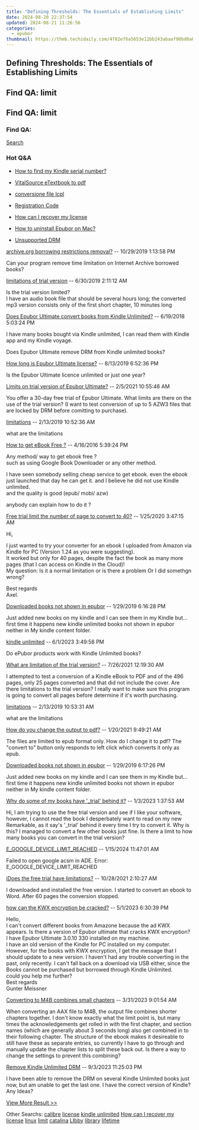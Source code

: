 ```yaml
---
title: "Defining Thresholds: The Essentials of Establishing Limits"
date: 2024-08-20 22:37:54
updated: 2024-08-21 11:26:56
categories:
  - epubor
thumbnail: https://thmb.techidaily.com/4f82ef6a5653e12bb243abaaf90bd8a672c270d2a21f27f2fda0ba3002b69992.jpg
---
```


## Defining Thresholds: The Essentials of Establishing Limits

## Find QA: limit



## Find QA: limit

### Find QA:

[Search](http://www.epubor.com/Search.aspx?SystemID=46 "Find QA") 

### Hot Q&A

* [How to find my Kindle serial number?](https://tools.techidaily.com/epubor/products/)
* [VitalSource eTextbook to pdf](https://tools.techidaily.com/epubor/products/)
* [conversione file lcpl](https://tools.techidaily.com/epubor/products/)
* [Registration Code](https://tools.techidaily.com/epubor/products/)

* [How can I recover my license](https://tools.techidaily.com/epubor/products/)
* [How to uninstall Epubor on Mac?](https://tools.techidaily.com/epubor/products/)
* [Unsupported DRM](https://tools.techidaily.com/epubor/products/)

[archive.org borrowing restrictions removal?](https://tools.techidaily.com/epubor/products/) \-- 10/29/2019 1:13:58 PM 

Can your program remove time limitation on Internet Archive borrowed books?

[limitations of trial version](https://tools.techidaily.com/epubor/products/) \-- 6/30/2019 2:11:12 AM 

Is the trial version limited?  
 I have an audio book file that should be several hours long; the converted mp3 version consists only of the first short chapter, 10 minutes long

[Does Epubor Ultimate convert books from Kindle Unlimited?](https://tools.techidaily.com/epubor/ultimate/) \-- 6/19/2018 5:03:24 PM 

I have many books bought via Kindle unlimited, I can read them with Kindle app and my Kindle voyage.

 Does Epubor Ultimate remove DRM from Kindle unlimited books?

[How long is Epubor Ultimate license?](https://tools.techidaily.com/epubor/products/) \-- 8/13/2019 6:52:36 PM 

 Is the Epubor Ultimate licence unlimited or just one year?

[Limits on trial version of Epubor Ultimate?](https://tools.techidaily.com/epubor/ultimate/) \-- 2/5/2021 10:55:46 AM 

You offer a 30-day free trial of Epubor Ultimate. What limits are there on the use of the trial version? (I want to test conversion of up to 5 AZW3 files that are locked by DRM before comitting to purchase).

[limitations](https://tools.techidaily.com/epubor/products/) \-- 2/13/2019 10:52:36 AM 

what are the limitations  

[How to get eBook Free ?](https://tools.techidaily.com/epubor/products/) \-- 4/16/2016 5:39:24 PM 

Any method/ way to get ebook free ?   
 such as using Google Book Downloader or any other method.

 I have seen somebody selling cheap service to get ebook. even the ebook just launched that day he can get it. and I believe he did not use Kindle unlimited.  
 and the quality is good (epub/ mobi/ azw)

 anybody can explain how to do it ? 

[Free trial limit the number of page to convert to 40?](https://tools.techidaily.com/epubor/products/) \-- 1/25/2020 3:47:15 AM 

Hi,

 I just wanted to try your converter for an ebook I uploaded from Amazon via Kindle for PC (Version 1.24 as you were suggesting).  
 It worked but only for 40 pages, despite the fact the book as many more pages (that I can access on Kindle in the Cloud)!  
 My question: Is it a normal limitation or is there a problem Or I did somethgn wrong? 

 Best regards  
 Axel.  

[Downloaded books not shown in epubor](https://tools.techidaily.com/epubor/products/) \-- 1/29/2019 6:16:28 PM 

Just added new books on my kindle and I can see them in my Kindle but...  
 first time it happens new kindle unlimited books not shown in epubor neither in My kindle content folder. 

[kindle unlimited](https://tools.techidaily.com/epubor/products/) \-- 6/1/2023 3:49:58 PM 

Do ePubor products work with Kindle Unlimited books?

[What are limitation of the trial version?](https://tools.techidaily.com/epubor/products/) \-- 7/26/2021 12:19:30 AM 

I attempted to test a conversion of a Kindle eBook to PDF and of the 496 pages, only 25 pages converted and that did not include the cover. Are there limitations to the trial version? I really want to make sure this program is going to convert all pages before determine if it's worth purchasing.

[limitations](https://tools.techidaily.com/epubor/products/) \-- 2/13/2019 10:53:31 AM 

what are the limitations  

[How do you change the output to pdf?](https://tools.techidaily.com/epubor/products/) \-- 1/20/2021 9:49:21 AM 

The files are limited to epub format only. How do I change it to pdf? The "convert to" button only responds to left click which converts it only as epub.

[Downloaded books not shown in epubor](https://tools.techidaily.com/epubor/products/) \-- 1/29/2019 6:17:26 PM 

Just added new books on my kindle and I can see them in my Kindle but...  
 first time it happens new kindle unlimited books not shown in epubor neither in My kindle content folder. 

[Why do some of my books have '\_trial' behind it?](https://tools.techidaily.com/epubor/products/) \-- 1/3/2023 1:37:53 AM 

Hi, I am trying to use the free trial version and see if I like your software, however, I cannot read the book I desperbately want to read on my new Remarkable, as it say's '\_trial' behind it every time I try to convert it. Why is this? I managed to convert a few other books just fine. Is there a limit to how many books you can convert in the trial version?

[E\_GOOGLE\_DEVICE\_LIMIT\_REACHED](https://tools.techidaily.com/epubor/products/) \-- 1/15/2024 11:47:01 AM 

Failed to open google acsm in ADE. Error: E\_GOOGLE\_DEVICE\_LIMIT\_REACHED

[iDoes the free trial have limitations?](https://tools.techidaily.com/epubor/products/) \-- 10/28/2021 2:10:27 AM 

I downloaded and installed the free version. I started to convert an ebook to Word. After 60 pages the conversion stopped.

[how can the KWX encryption be cracked?](https://tools.techidaily.com/epubor/products/) \-- 5/1/2023 6:30:39 PM 

Hello,  
 I can't convert different books from Amazone because the ad KWX appears. Is there a version of Epubor ultimate that cracks KWX encryption?  
 I have Epubor Ultimate 3.0.10 330 installed on my machine.  
 I have an old version of the Kindle for PC installed on my computer. However, for the books with KWX encryption, I get the message that I should update to a new version. I haven't had any trouble converting in the past, only recently. I can't fall back on a download via USB either, since the  
 Books cannot be purchased but borrowed through Kindle Unlimited.  
 could you help me further?  
 Best regards  
 Gunter Meissner

[Converting to M4B combines small chapters](https://tools.techidaily.com/epubor/products/) \-- 3/31/2023 9:01:54 AM 

When converting an AAX file to M4B, the output file combines shorter chapters together. I don't know exactly what the limit point is, but many times the acknowledgements get rolled in with the first chapter, and section names (which are generally about 3 seconds long) also get combined in to their following chapter. The structure of the ebook makes it desireable to still have these as separate entries, so currently I have to go through and manually update the chapter lists to split these back out. Is there a way to change the settings to prevent this combining?

[Remove Kindle Unlimited DRM](https://tools.techidaily.com/epubor/products/) \-- 9/3/2023 11:25:03 PM 

I have been able to remove the DRM on several Kindle Unlimited books just now, but am unable to get the last one. I have the correct version of Kindle? Any Ideas?  

[View More Result >>](http://www.epubor.com/Search.aspx?Key=limit&Page=1&SystemID=46&sortkey=&stype=0&sort=0)

 Other Searchs: [calibre](https://tools.techidaily.com/epubor/products/) [license](https://tools.techidaily.com/epubor/products/) [kindle unlimited](https://tools.techidaily.com/epubor/products/) [How can I recover my license](https://tools.techidaily.com/epubor/products/) [linux](https://tools.techidaily.com/epubor/products/) [limit](https://tools.techidaily.com/epubor/products/) [catalina](https://tools.techidaily.com/epubor/products/) [LIbby](https://tools.techidaily.com/epubor/products/) [library](https://tools.techidaily.com/epubor/products/) [lifetime](https://tools.techidaily.com/epubor/products/)

<ins class="adsbygoogle"
     style="display:block"
     data-ad-format="autorelaxed"
     data-ad-client="ca-pub-7571918770474297"
     data-ad-slot="1223367746"></ins>



<ins class="adsbygoogle"
     style="display:block"
     data-ad-client="ca-pub-7571918770474297"
     data-ad-slot="8358498916"
     data-ad-format="auto"
     data-full-width-responsive="true"></ins>
